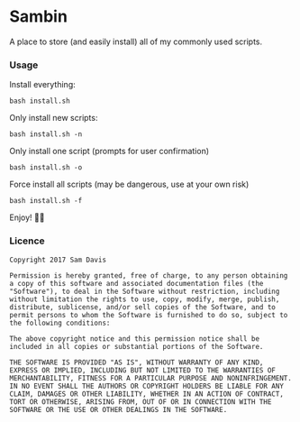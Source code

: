 # Sambin

A place to store (and easily install) all of my commonly used scripts.

### Usage


Install everything:
```shell
bash install.sh
```

Only install new scripts:
```shell
bash install.sh -n
```

Only install one script (prompts for user confirmation)
```shell
bash install.sh -o
```

Force install all scripts (may be dangerous, use at your own risk)
```shell
bash install.sh -f
```

Enjoy! ✌🏻


### Licence
```
Copyright 2017 Sam Davis

Permission is hereby granted, free of charge, to any person obtaining a copy of this software and associated documentation files (the "Software"), to deal in the Software without restriction, including without limitation the rights to use, copy, modify, merge, publish, distribute, sublicense, and/or sell copies of the Software, and to permit persons to whom the Software is furnished to do so, subject to the following conditions:

The above copyright notice and this permission notice shall be included in all copies or substantial portions of the Software.

THE SOFTWARE IS PROVIDED "AS IS", WITHOUT WARRANTY OF ANY KIND, EXPRESS OR IMPLIED, INCLUDING BUT NOT LIMITED TO THE WARRANTIES OF MERCHANTABILITY, FITNESS FOR A PARTICULAR PURPOSE AND NONINFRINGEMENT. IN NO EVENT SHALL THE AUTHORS OR COPYRIGHT HOLDERS BE LIABLE FOR ANY CLAIM, DAMAGES OR OTHER LIABILITY, WHETHER IN AN ACTION OF CONTRACT, TORT OR OTHERWISE, ARISING FROM, OUT OF OR IN CONNECTION WITH THE SOFTWARE OR THE USE OR OTHER DEALINGS IN THE SOFTWARE.
```